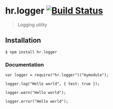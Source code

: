hr.logger [![Build Status](https://travis-ci.org/HappyRhino/hr.logger.png?branch=master)](https://travis-ci.org/HappyRhino/hr.logger)
=============================

> Logging utility

## Installation

```
$ npm install hr.logger
```

### Documentation

```
var logger = require("hr.logger")("mymodule");

logger.log("Hello world", { test: true });

logger.warn("Hello world");

logger.error("Hello world");
```
